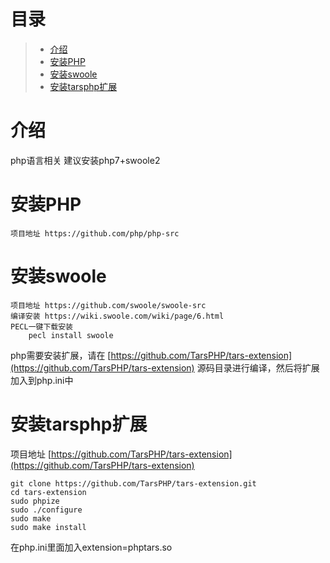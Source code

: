 # 目录
> * [介绍](#chapter-1)
> * [安装PHP](#chapter-2)
> * [安装swoole](#chapter-3)
> * [安装tarsphp扩展](#chapter-4)


# <span id="chapter-1"></span>介绍

php语言相关 建议安装php7+swoole2

# <span id="chapter-2"></span>安装PHP

```text
项目地址 https://github.com/php/php-src 
```

# <span id="chapter-3"></span>安装swoole

```text
项目地址 https://github.com/swoole/swoole-src
编译安装 https://wiki.swoole.com/wiki/page/6.html
PECL一键下载安装
    pecl install swoole
```

php需要安装扩展，请在 [https://github.com/TarsPHP/tars-extension](https://github.com/TarsPHP/tars-extension) 源码目录进行编译，然后将扩展加入到php.ini中

# <span id="chapter-4"></span>安装tarsphp扩展

项目地址 [https://github.com/TarsPHP/tars-extension](https://github.com/TarsPHP/tars-extension)

```text
git clone https://github.com/TarsPHP/tars-extension.git
cd tars-extension
sudo phpize 
sudo ./configure
sudo make 
sudo make install
```

在php.ini里面加入extension=phptars.so





